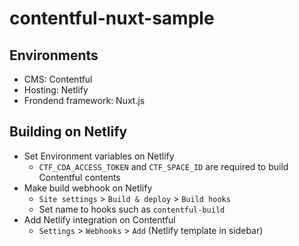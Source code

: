 # contentful-nuxt-sample

## Environments
- CMS: Contentful
- Hosting: Netlify
- Frondend framework: Nuxt.js

## Building on Netlify
- Set Environment variables on Netlify
    - `CTF_CDA_ACCESS_TOKEN` and `CTF_SPACE_ID` are required to build Contentful contents
- Make build webhook on Netlify
    - `Site settings` > `Build & deploy` > `Build hooks`
    - Set name to hooks such as `contentful-build`
- Add Netlify integration on Contentful
    - `Settings` > `Webhooks` > `Add` (Netlify template in sidebar)
